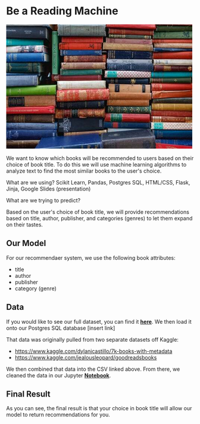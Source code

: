 # Be a Reading Machine

![book stacks](https://raw.githubusercontent.com/AllCAPs788/butler-project3-groupE/master/assets/images/book_stacks_1.jpg)

We want to know which books will be recommended to users based on their choice of book title. To do this we will use machine learning algorithms to analyze text to find the most similar books to the user's choice. 

What are we using? Scikit Learn, Pandas, Postgres SQL, HTML/CSS, Flask, Jinja, Google Slides (presentation)

What are we trying to predict? 

Based on the user's choice of book title, we will provide recommendations based on title, author, publisher, and categories (genres) to let them expand on their tastes. 

## Our Model

For our recommendaer system, we use the following book attributes:
* title
* author
* publisher
* category (genre)

## Data

If you would like to see our full dataset, you can find it [**here**](../Data/cleaned_books.csv). We then load it onto our Postgres SQL database [insert link]

That data was originally pulled from two separate datasets off Kaggle:
* https://www.kaggle.com/dylanjcastillo/7k-books-with-metadata 
* https://www.kaggle.com/jealousleopard/goodreadsbooks 

We then combined that data into the CSV linked above. From there, we cleaned the data in our Jupyter [**Notebook**](https://github.com/AllCAPs788/butler-project3-groupE/blob/master/Data/data_cleaning.ipynb). 


## Final Result

As you can see, the final result is that your choice in book title will allow our model to return recommendations for you. 






